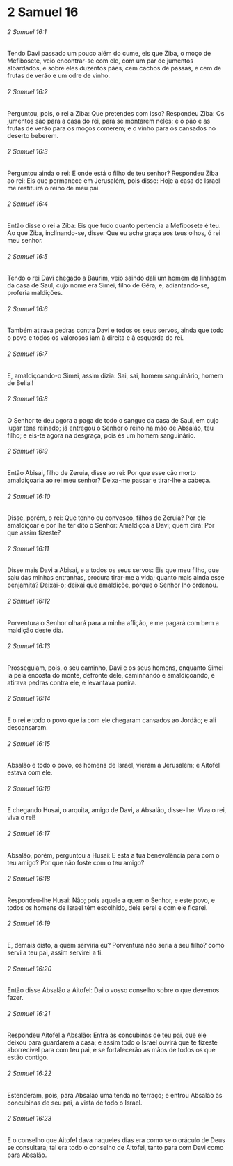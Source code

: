 # 2 Samuel 16

###### 2 Samuel 16:1

Tendo Davi passado um pouco além do cume, eis que Ziba, o moço de Mefibosete, veio encontrar-se com ele, com um par de jumentos albardados, e sobre eles duzentos pães, cem cachos de passas, e cem de frutas de verão e um odre de vinho.

###### 2 Samuel 16:2

Perguntou, pois, o rei a Ziba: Que pretendes com isso? Respondeu Ziba: Os jumentos são para a casa do rei, para se montarem neles; e o pão e as frutas de verão para os moços comerem; e o vinho para os cansados no deserto beberem.

###### 2 Samuel 16:3

Perguntou ainda o rei: E onde está o filho de teu senhor? Respondeu Ziba ao rei: Eis que permanece em Jerusalém, pois disse: Hoje a casa de Israel me restituirá o reino de meu pai.

###### 2 Samuel 16:4

Então disse o rei a Ziba: Eis que tudo quanto pertencia a Mefibosete é teu. Ao que Ziba, inclinando-se, disse: Que eu ache graça aos teus olhos, ó rei meu senhor.

###### 2 Samuel 16:5

Tendo o rei Davi chegado a Baurim, veio saindo dali um homem da linhagem da casa de Saul, cujo nome era Simei, filho de Gêra; e, adiantando-se, proferia maldições.

###### 2 Samuel 16:6

Também atirava pedras contra Davi e todos os seus servos, ainda que todo o povo e todos os valorosos iam à direita e à esquerda do rei.

###### 2 Samuel 16:7

E, amaldiçoando-o Simei, assim dizia: Sai, sai, homem sanguinário, homem de Belial!

###### 2 Samuel 16:8

O Senhor te deu agora a paga de todo o sangue da casa de Saul, em cujo lugar tens reinado; já entregou o Senhor o reino na mão de Absalão, teu filho; e eis-te agora na desgraça, pois és um homem sanguinário.

###### 2 Samuel 16:9

Então Abisai, filho de Zeruia, disse ao rei: Por que esse cão morto amaldiçoaria ao rei meu senhor? Deixa-me passar e tirar-lhe a cabeça.

###### 2 Samuel 16:10

Disse, porém, o rei: Que tenho eu convosco, filhos de Zeruia? Por ele amaldiçoar e por lhe ter dito o Senhor: Amaldiçoa a Davi; quem dirá: Por que assim fizeste?

###### 2 Samuel 16:11

Disse mais Davi a Abisai, e a todos os seus servos: Eis que meu filho, que saiu das minhas entranhas, procura tirar-me a vida; quanto mais ainda esse benjamita? Deixai-o; deixai que amaldiçõe, porque o Senhor lho ordenou.

###### 2 Samuel 16:12

Porventura o Senhor olhará para a minha aflição, e me pagará com bem a maldição deste dia.

###### 2 Samuel 16:13

Prosseguiam, pois, o seu caminho, Davi e os seus homens, enquanto Simei ia pela encosta do monte, defronte dele, caminhando e amaldiçoando, e atirava pedras contra ele, e levantava poeira.

###### 2 Samuel 16:14

E o rei e todo o povo que ia com ele chegaram cansados ao Jordão; e ali descansaram.

###### 2 Samuel 16:15

Absalão e todo o povo, os homens de Israel, vieram a Jerusalém; e Aitofel estava com ele.

###### 2 Samuel 16:16

E chegando Husai, o arquita, amigo de Davi, a Absalão, disse-lhe: Viva o rei, viva o rei!

###### 2 Samuel 16:17

Absalão, porém, perguntou a Husai: E esta a tua benevolência para com o teu amigo? Por que não foste com o teu amigo?

###### 2 Samuel 16:18

Respondeu-lhe Husai: Não; pois aquele a quem o Senhor, e este povo, e todos os homens de Israel têm escolhido, dele serei e com ele ficarei.

###### 2 Samuel 16:19

E, demais disto, a quem serviria eu? Porventura não seria a seu filho? como servi a teu pai, assim servirei a ti.

###### 2 Samuel 16:20

Então disse Absalão a Aitofel: Dai o vosso conselho sobre o que devemos fazer.

###### 2 Samuel 16:21

Respondeu Aitofel a Absalão: Entra às concubinas de teu pai, que ele deixou para guardarem a casa; e assim todo o Israel ouvirá que te fizeste aborrecível para com teu pai, e se fortalecerão as mãos de todos os que estão contigo.

###### 2 Samuel 16:22

Estenderam, pois, para Absalão uma tenda no terraço; e entrou Absalão às concubinas de seu pai, à vista de todo o Israel.

###### 2 Samuel 16:23

E o conselho que Aitofel dava naqueles dias era como se o oráculo de Deus se consultara; tal era todo o conselho de Aitofel, tanto para com Davi como para Absalão.

